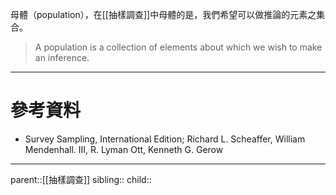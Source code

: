 母體（population），在[[抽樣調查]]中母體的是，我們希望可以做推論的元素之集合。
>A population is a collection of elements about which we wish to make an inference.


- - -
# 參考資料
- Survey Sampling, International Edition; Richard L. Scheaffer, William Mendenhall. III, R. Lyman Ott, Kenneth G. Gerow
- - -
parent::[[抽樣調查]]
sibling::
child::